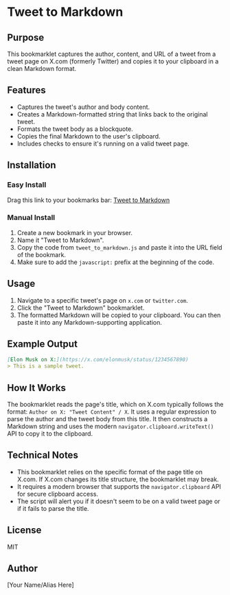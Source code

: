 # Tweet to Markdown

## Purpose
This bookmarklet captures the author, content, and URL of a tweet from a tweet page on X.com (formerly Twitter) and copies it to your clipboard in a clean Markdown format.

## Features
- Captures the tweet's author and body content.
- Creates a Markdown-formatted string that links back to the original tweet.
- Formats the tweet body as a blockquote.
- Copies the final Markdown to the user's clipboard.
- Includes checks to ensure it's running on a valid tweet page.

## Installation

### Easy Install
Drag this link to your bookmarks bar: [Tweet to Markdown](javascript:(function()%7Bconst%20t%3D/%5Ehttps%3F:%5C/%5C/(twitter%5C.com%7Cx%5C.com)%5C/.%2B%5C/status%5C/%5Cd+/%2Co%3D/%5E(.+)%20on%20X:%20%22(.+)%22%20%5C/%20X%24/%2Ct%3Dwindow.location.href,e%3Dwindow.document.title%3Bif(!t.test(t))return%20void%20alert(%22This%20bookmarklet%20only%20works%20on%20X.com%20(formerly%20Twitter)%20tweet%20pages%22)%3Bconst%20n%3De.match(o)%3Bif(!n)return%20void%20alert(%22Unable%20to%20parse%20the%20tweet.%20The%20page%20format%20might%20have%20changed.%22)%3Bconst%20a%3Dn%5B1%5D,i%3Dn%5B2%5D.replace(/https%3F:%5C/%5C/t%5C.co%5C/%5Cw+/,"").trim(),d%3D%60%5B%24%7Ba%7D%20on%20X:%5D(%24%7Bt%7D)%5Cn%3E%20%24%7Bi%7D%60%3Bnavigator.clipboard.writeText(d).catch((function()%7Balert(%22Failed%20to%20copy%20to%20clipboard.%20Your%20browser%20might%20not%20support%20this%20feature.%22)%7D))%7D)())

### Manual Install
1. Create a new bookmark in your browser.
2. Name it "Tweet to Markdown".
3. Copy the code from `tweet_to_markdown.js` and paste it into the URL field of the bookmark.
4. Make sure to add the `javascript:` prefix at the beginning of the code.

## Usage
1. Navigate to a specific tweet's page on `x.com` or `twitter.com`.
2. Click the "Tweet to Markdown" bookmarklet.
3. The formatted Markdown will be copied to your clipboard. You can then paste it into any Markdown-supporting application.

## Example Output
```markdown
[Elon Musk on X:](https://x.com/elonmusk/status/1234567890)
> This is a sample tweet.
```

## How It Works
The bookmarklet reads the page's title, which on X.com typically follows the format: `Author on X: "Tweet Content" / X`. It uses a regular expression to parse the author and the tweet body from this title. It then constructs a Markdown string and uses the modern `navigator.clipboard.writeText()` API to copy it to the clipboard.

## Technical Notes
- This bookmarklet relies on the specific format of the page title on X.com. If X.com changes its title structure, the bookmarklet may break.
- It requires a modern browser that supports the `navigator.clipboard` API for secure clipboard access.
- The script will alert you if it doesn't seem to be on a valid tweet page or if it fails to parse the title.

## License
MIT

## Author
[Your Name/Alias Here]
